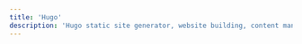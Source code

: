 ```yaml
---
title: 'Hugo'
description: 'Hugo static site generator, website building, content management, and fast static site development.'
---
```

